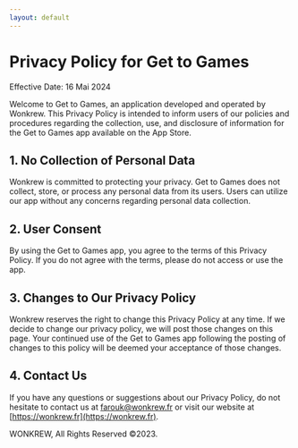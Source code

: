 ```yaml
---
layout: default
---
```

# Privacy Policy for Get to Games

Effective Date: 16 Mai 2024

Welcome to Get to Games, an application developed and operated by Wonkrew. This Privacy Policy is intended to inform users of our policies and procedures regarding the collection, use, and disclosure of information for the Get to Games app available on the App Store.

## 1. No Collection of Personal Data

Wonkrew is committed to protecting your privacy. Get to Games does not collect, store, or process any personal data from its users. Users can utilize our app without any concerns regarding personal data collection.

## 2. User Consent

By using the Get to Games app, you agree to the terms of this Privacy Policy. If you do not agree with the terms, please do not access or use the app.

## 3. Changes to Our Privacy Policy

Wonkrew reserves the right to change this Privacy Policy at any time. If we decide to change our privacy policy, we will post those changes on this page. Your continued use of the Get to Games app following the posting of changes to this policy will be deemed your acceptance of those changes.

## 4. Contact Us

If you have any questions or suggestions about our Privacy Policy, do not hesitate to contact us at [farouk@wonkrew.fr](mailto:farouk@wonkrew.fr) or visit our website at [https://wonkrew.fr](https://wonkrew.fr).

WONKREW, All Rights Reserved ©2023.
